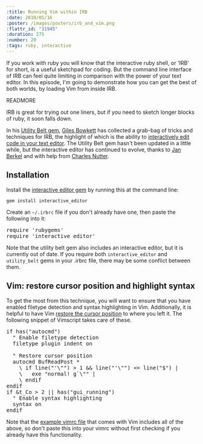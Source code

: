 ```yaml
--- 
:title: Running Vim within IRB
:date: 2010/05/16
:poster: /images/posters/irb_and_vim.png
:flattr_id: "31945"
:duration: 275
:number: 20
:tags: ruby, interactive
---
```


If you work with ruby you will know that the interactive ruby shell, or 'IRB' for short, is a useful sketchpad for coding. But the command line interface of IRB can feel quite limiting in comparison with the power of your text editor. In this episode, I'm going to demonstrate how you can get the best of both worlds, by loading Vim from inside IRB.


READMORE


IRB is great for trying out one liners, but if you need to sketch longer
blocks of ruby, it soon falls down. 

In his [Utility Belt gem][utilitybelt], [Giles Bowkett][gilescast] has
collected a grab-bag of tricks and techniques for IRB, the highlight of
which is the ability to [interactively edit code in your text
editor][origins]. The Utility Belt gem hasn't been updated in a little
while, but the interactive editor has continued to evolve, thanks to
[Jan Berkel][evolution] and with help from [Charles Nutter][nutter].

Installation
------------

Install the [interactive editor gem][editor] by running this at the
command line:

    gem install interactive_editor

Create an `~/.irbrc` file if you don't already have one, then paste the
following into it:

<pre class="brush: ruby">
require 'rubygems'
require 'interactive_editor'
</pre>

Note that the utility belt gem also includes an interactive editor, but
it is currently out of date. If you require both `interactive_editor`
and `utility_belt` gems in your .irbrc file, there may be some conflict
between them.

Vim: restore cursor position and highlight syntax
-------------------------------------------------

To get the most from this technique, you will want to ensure that you
have enabled filetype detection and syntax highlighting in Vim.
Additionally, it is helpful to have Vim [restore the cursor
position][restore_cursor] to where you left it. The following snippet of
Vimscript takes care of these.

<pre class="brush: vimscript">
if has(&quot;autocmd&quot;)
  &quot; Enable filetype detection
  filetype plugin indent on

  &quot; Restore cursor position
  autocmd BufReadPost *
    \ if line(&quot;'\&quot;&quot;) &gt; 1 &amp;&amp; line(&quot;'\&quot;&quot;) &lt;= line(&quot;$&quot;) |
    \   exe &quot;normal! g`\&quot;&quot; |
    \ endif
endif
if &amp;t_Co &gt; 2 || has(&quot;gui_running&quot;)
  &quot; Enable syntax highlighting
  syntax on
endif
</pre>

Note that the [example vimrc file][example_vimrc] that comes with Vim
includes all of the above, so don't paste this into your vimrc without
first checking if you already have this functionality.

[origins]: http://gilesbowkett.blogspot.com/2007/10/use-vi-or-any-text-editor-from-within.html
[gilescast]: http://gilesbowkett.blogspot.com/2008/11/vi-in-irb-screencasting-fail.html
[evolution]: http://zegoggl.es/2009/04/integrating-vim-and-irb.html
[nutter]: http://blog.headius.com/
[utilitybelt]: http://utilitybelt.rubyforge.org/
[example_vimrc]: http://vim.cybermirror.org/runtime/vimrc_example.vim
[restore_cursor]: http://vimdoc.sourceforge.net/htmldoc/usr_05.html#restore-cursor
[editor]: http://github.com/jberkel/interactive_editor

